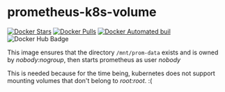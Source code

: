# prometheus-k8s-volume

[![Docker Stars](https://img.shields.io/docker/pulls/erdii/prometheus-k8s-volume.svg)](https://hub.docker.com/r/erdii/prometheus-k8s-volume/)
[![Docker Pulls](https://img.shields.io/docker/stars/erdii/prometheus-k8s-volume.svg)](https://hub.docker.com/r/erdii/prometheus-k8s-volume/)
[![Docker Automated buil](https://img.shields.io/docker/automated/erdii/prometheus-k8s-volume.svg)](https://hub.docker.com/r/erdii/prometheus-k8s-volume/)  
![Docker Hub Badge](http://dockeri.co/image/erdii/prometheus-k8s-volume)

This image ensures that the directory `/mnt/prom-data` exists and is owned by *nobody:nogroup*, then starts prometheus as user *nobody*

This is needed because for the time being, kubernetes does not support mounting volumes that don't belong to *root:root*. :(